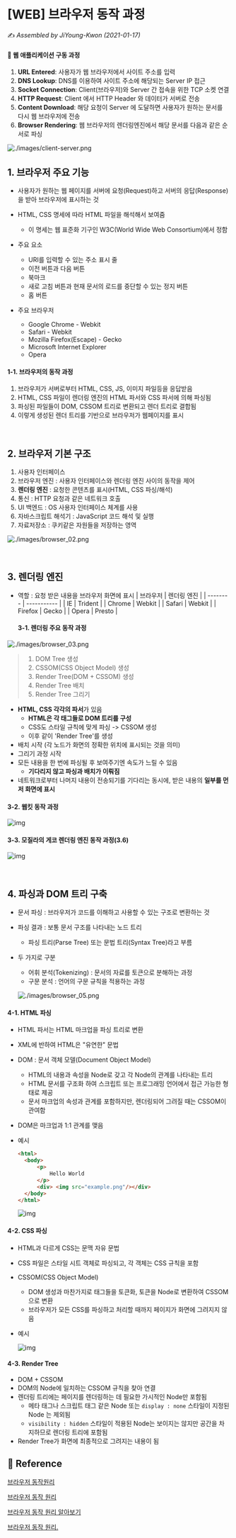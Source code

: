 # [WEB] 브라우저 동작 과정

:writing_hand: *Assembled by JiYoung-Kwon (2021-01-17)* 



#### :pushpin: 웹 애플리케이션 구동 과정

1. **URL Entered**: 사용자가 웹 브라우저에서 사이트 주소를 입력
2. **DNS Lookup**: DNS를 이용하여 사이트 주소에 해당되는 Server IP 접근
3. **Socket Connection**: Client(브라우저)와 Server 간 접속을 위한 TCP 소켓 연결
4. **HTTP Request**: Client 에서 HTTP Header 와 데이터가 서버로 전송
5. **Content Download**: 해당 요청이 Server 에 도달하면 사용자가 원하는 문서를 다시 웹 브라우저에 전송
6. **Browser Rendering**: 웹 브라우저의 렌더링엔진에서 해당 문서를 다음과 같은 순서로 파싱

![./images/client-server.png](https://yilpe93.github.io/static/7efd177711cd81dd0712e9dd79eaf12c/fcda8/client-server.png)

## 1. 브라우저 주요 기능

* 사용자가 원하는 웹 페이지를 서버에 요청(Request)하고 서버의 응답(Response)을 받아 브라우저에 표시하는 것
* HTML, CSS 명세에 따라 HTML 파일을 해석해서 보여줌
  * 이 명세는 웹 표준화 기구인 W3C(World Wide Web Consortium)에서 정함

* 주요 요소
  * URI를 입력할 수 있는 주소 표시 줄
  * 이전 버튼과 다음 버튼
  * 북마크
  * 새로 고침 버튼과 현재 문서의 로드를 중단할 수 있는 정지 버튼
  * 홈 버튼
* 주요 브라우저
  * Google Chrome - Webkit
  * Safari - Webkit
  * Mozilla Firefox(Escape) - Gecko
  * Microsoft Internet Explorer
  * Opera

#### 1-1. 브라우저의 동작 과정

1. 브라우저가 서버로부터 HTML, CSS, JS, 이미지 파일등을 응답받음
2. HTML, CSS 파일이 렌더링 엔진의 HTML 파서와 CSS 파서에 의해 파싱됨
3. 파싱된 파일들이 DOM, CSSOM 트리로 변환되고 렌더 트리로 결합됨
4. 이렇게 생성된 렌더 트리를 기반으로 브라우저가 웹페이지를 표시

<br/>

## 2. 브라우저 기본 구조

1. 사용자 인터페이스
2. 브라우저 엔진 : 사용자 인터페이스와 렌더링 엔진 사이의 동작을 제어
3. **렌더링 엔진** : 요청한 콘텐츠를 표시(HTML, CSS 파싱/해석)
4. 통신 : HTTP 요청과 같은 네트워크 호출
5. UI 백엔드 : OS 사용자 인터페이스 체계를 사용
6. 자바스크립트 해석기 : JavaScript 코드 해석 및 실행
7. 자료저장소 : 쿠키같은 자원들을 저장하는 영역

![./images/browser_02.png](https://yilpe93.github.io/static/4ec9d46ea98033d0bf8d5c6966ba0462/0b533/browser_02.png)

<br/>

## 3. 렌더링 엔진

* 역할 : 요청 받은 내용을 브라우저 화면에 표시
| 브라우저 | 렌더링 엔진 |
| -------- | ----------- |
| IE       | Trident     |
| Chrome   | Webkit      |
| Safari   | Webkit      |
| Firefox  | Gecko       |
| Opera    | Presto      |

  #### 3-1. 렌더링 주요 동작 과정

![./images/browser_03.png](https://yilpe93.github.io/static/58dd63a5db0e6951536d1f080d54a9a0/fcda8/browser_03.png)

> 1. DOM Tree 생성
> 2. CSSOM(CSS Object Model) 생성
> 3. Render Tree(DOM + CSSOM) 생성
> 4. Render Tree 배치
> 5. Render Tree 그리기

* **HTML, CSS 각각의 파서**가 있음
  * **HTML은 각 태그들로 DOM 트리를 구성**
  * CSS도 스타일 규칙에 맞게 파싱 -> CSSOM 생성
  * 이후 같이 'Render Tree'를 생성
* 배치 시작 (각 노드가 화면의 정확한 위치에 표시되는 것을 의미)
* 그리기 과정 시작
* 모든 내용을 한 번에 파싱될 후 보여주기엔 속도가 느릴 수 있음
  * **기다리지 않고 파싱과 배치가 이뤄짐**
* 네트워크로부터 나머지 내용이 전송되기를 기다리는 동시에, 받은 내용의 **일부를 먼저 화면에 표시**

#### 3-2. 웹킷 동작 과정

![img](https://media.vlpt.us/images/zansol/post/44250de2-945a-4876-b038-c98278bd7ad8/image.png)

#### 3-3. 모질라의 게코 렌더링 엔진 동작 과정(3.6)

![img](https://media.vlpt.us/images/zansol/post/74f4ebaa-e8ab-4ffc-9806-e231b9326267/image.png)

<br/>

## 4. 파싱과 DOM 트리 구축

* 문서 파싱 : 브라우저가 코드를 이해하고 사용할 수 있는 구조로 변환하는 것

* 파싱 결과 : 보통 문서 구조를 나타내는 노드 트리

  * 파싱 트리(Parse Tree) 또는 문법 트리(Syntax Tree)라고 부름

* 두 가지로 구분

  * 어휘 분석(Tokenizing) : 문서의 자료를 토큰으로 분해하는 과정
  * 구문 분석 : 언어의 구문 규칙을 적용하는 과정

  ![./images/browser_05.png](https://yilpe93.github.io/static/a19d79568197571c6712eb948872fdf5/8e189/browser_05.png)

#### 4-1. HTML 파싱

* HTML 파서는 HTML 마크업을 파싱 트리로 변환

* XML에 반하여 HTML은 "유연한" 문법

* DOM : 문서 객체 모델(Document Object Model)

  * HTML의 내용과 속성을 Node로 갖고 각 Node의 관계를 나타내는 트리
  * HTML 문서를 구조화 하여 스크립트 또는 프로그래밍 언어에서 접근 가능한 형태로 제공
  * 문서 마크업의 속성과 관계를 포함하지만, 렌더링되어 그려질 때는 CSSOM이 관여함

* DOM은 마크업과 1:1 관계를 맺음

* 예시

  ```html
  <html>
  	<body>
  		<p>
  			Hello World
  		</p>
  		<div> <img src="example.png"/></div>
  	</body>
  </html>
  ```

  ![img](https://blog.kakaocdn.net/dn/b2yAzX/btqFeEkFT19/HAmNAhDXh35pTUghXc1svK/img.png)

#### 4-2. CSS 파싱

* HTML과 다르게 CSS는 문맥 자유 문법

* CSS 파일은 스타일 시트 객체로 파싱되고, 각 객체는 CSS 규칙을 포함

* CSSOM(CSS Object Model)

  * DOM 생성과 마찬가지로 태그들을 토큰화, 토큰을 Node로 변환하여 CSSOM으로 변환
  * 브라우저가 모든 CSS를 파싱하고 처리할 때까지 페이지가 화면에 그려지지 않음

* 예시

  ![img](https://blog.kakaocdn.net/dn/b2gImb/btqFe3ddBSz/x9Kethr4PD3MKuVQ0ZokXK/img.png)

#### 4-3. Render Tree

* DOM + CSSOM
* DOM의 Node에 일치하는 CSSOM 규칙을 찾아 연결
* 렌더링 트리에는 페이지를 렌더링하는 데 필요한 가시적인 Node만 포함됨
  * 메타 태그나 스크립트 태그 같은 Node 또는 `display : none` 스타일이 지정된 Node 는 제외됨
  * `visibility : hidden` 스타일이 적용된 Node는 보이지는 않지만 공간을 차지하므로 렌더링 트리에 포함됨
* Render Tree가 화면에 최종적으로 그려지는 내용이 됨  

## :page_with_curl: Reference

[브라우저 동작원리](https://velog.io/@zansol/%EB%B8%8C%EB%9D%BC%EC%9A%B0%EC%A0%80-%EB%8F%99%EC%9E%91%EC%9B%90%EB%A6%AC)

[브라우저 동작 원리](https://yilpe93.github.io/Web/browser/)

[브라우저 동작 원리 알아보기](https://jaddong.tistory.com/entry/%EB%B8%8C%EB%9D%BC%EC%9A%B0%EC%A0%80-%EB%8F%99%EC%9E%91-%EC%9B%90%EB%A6%AC-%EC%95%8C%EC%95%84%EB%B3%B4%EA%B8%B0)

[브라우저 동작 원리.](https://juunone.netlify.app/web/browser/)